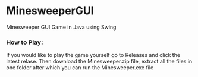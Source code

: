 # MinesweeperGUI
Minesweeper GUI Game in Java using Swing

### How to Play:
If you would like to play the game yourself go to Releases and click the latest relase.
Then download the Minesweeper.zip file, extract all the files in one folder after which you can run the Minesweeper.exe file

